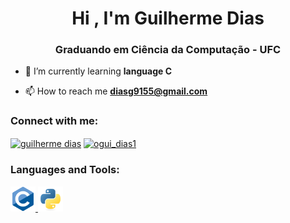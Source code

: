 <h1 align="center">Hi , I'm Guilherme Dias</h1>
<h3 align="center">Graduando em Ciência da Computação - UFC</h3>

- 🌱 I’m currently learning **language C**

- 📫 How to reach me **diasg9155@gmail.com**

<h3 align="left">Connect with me:</h3>
<p align="left">
<a href="https://linkedin.com/in/guilherme dias" target="blank"><img align="center" src="https://raw.githubusercontent.com/rahuldkjain/github-profile-readme-generator/master/src/images/icons/Social/linked-in-alt.svg" alt="guilherme dias" height="30" width="40" /></a>
<a href="https://instagram.com/ogui_dias1" target="blank"><img align="center" src="https://raw.githubusercontent.com/rahuldkjain/github-profile-readme-generator/master/src/images/icons/Social/instagram.svg" alt="ogui_dias1" height="30" width="40" /></a>
</p>

<h3 align="left">Languages and Tools:</h3>
<p align="left"> <a href="https://www.cprogramming.com/" target="_blank" rel="noreferrer"> <img src="https://raw.githubusercontent.com/devicons/devicon/master/icons/c/c-original.svg" alt="c" width="40" height="40"/> </a> <a href="https://www.python.org" target="_blank" rel="noreferrer"> <img src="https://raw.githubusercontent.com/devicons/devicon/master/icons/python/python-original.svg" alt="python" width="40" height="40"/> </a> </p>
